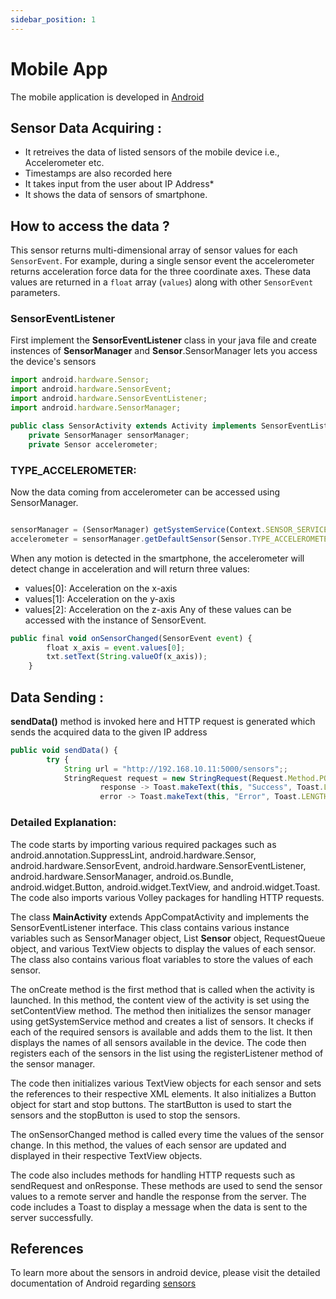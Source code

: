 ```yaml
---
sidebar_position: 1
---
```


# Mobile App 
The mobile application is developed in [Android](https://developer.android.com/)

## Sensor Data Acquiring :
- It retreives the data of listed sensors of the mobile device i.e., Accelerometer etc.
- Timestamps are also recorded here
- It takes input from the user about IP Address*
- It shows the data of sensors of smartphone. 
## How to access the data ?

This sensor returns multi-dimensional array of sensor values for each `SensorEvent`. For example, during a single sensor event the accelerometer returns acceleration force data for the three coordinate axes. These data values are returned in a `float` array (`values`) along with other `SensorEvent` parameters.


### SensorEventListener
First implement the **SensorEventListener** class in your java file and create instences of **SensorManager** and **Sensor**.SensorManager lets you access the device's sensors


```jsx title="SensorActivity.java" {6,7,8}showLineNumbers
import android.hardware.Sensor;
import android.hardware.SensorEvent;
import android.hardware.SensorEventListener;
import android.hardware.SensorManager;

public class SensorActivity extends Activity implements SensorEventListener {
    private SensorManager sensorManager;
    private Sensor accelerometer;

```
### TYPE_ACCELEROMETER:
Now the data coming from accelerometer can be accessed using SensorManager.
```jsx title="SensorActivity.java"

sensorManager = (SensorManager) getSystemService(Context.SENSOR_SERVICE);
accelerometer = sensorManager.getDefaultSensor(Sensor.TYPE_ACCELEROMETER);

```

When any motion is detected in the smartphone, the accelerometer will detect change in acceleration and will return three values:
- values[0]: Acceleration on the x-axis
- values[1]: Acceleration on the y-axis
- values[2]: Acceleration on the z-axis
Any of these values can be accessed with the instance of SensorEvent.

```jsx title="SensorActivity.java"
public final void onSensorChanged(SensorEvent event) {
        float x_axis = event.values[0];
        txt.setText(String.valueOf(x_axis));
    }

```
## Data Sending :
**sendData()** method is invoked here and HTTP request is generated which sends the acquired data to the given IP address

``` jsx title="SensorActivity.java" showLineNumbers
public void sendData() {
        try {
            String url = "http://192.168.10.11:5000/sensors";;
            StringRequest request = new StringRequest(Request.Method.POST,url,
                    response -> Toast.makeText(this, "Success", Toast.LENGTH_SHORT).show(),
                    error -> Toast.makeText(this, "Error", Toast.LENGTH_SHORT).show())
```
 ### Detailed Explanation:
  
The code starts by importing various required packages such as android.annotation.SuppressLint, android.hardware.Sensor, android.hardware.SensorEvent, android.hardware.SensorEventListener, android.hardware.SensorManager, android.os.Bundle, android.widget.Button, android.widget.TextView, and android.widget.Toast. The code also imports various Volley packages for handling HTTP requests.

The class **MainActivity** extends AppCompatActivity and implements the SensorEventListener interface. This class contains various instance variables such as SensorManager object, List **Sensor** object, RequestQueue object, and various TextView objects to display the values of each sensor. The class also contains various float variables to store the values of each sensor.

The onCreate method is the first method that is called when the activity is launched. In this method, the content view of the activity is set using the setContentView method. The method then initializes the sensor manager using getSystemService method and creates a list of sensors. It checks if each of the required sensors is available and adds them to the list. It then displays the names of all sensors available in the device. The code then registers each of the sensors in the list using the registerListener method of the sensor manager.

The code then initializes various TextView objects for each sensor and sets the references to their respective XML elements. It also initializes a Button object for start and stop buttons. The startButton is used to start the sensors and the stopButton is used to stop the sensors.

The onSensorChanged method is called every time the values of the sensor change. In this method, the values of each sensor are updated and displayed in their respective TextView objects.

The code also includes methods for handling HTTP requests such as sendRequest and onResponse. These methods are used to send the sensor values to a remote server and handle the response from the server. The code includes a Toast to display a message when the data is sent to the server successfully.

## References
To learn more about the sensors in android device, please visit the detailed documentation of Android regarding [sensors](https://developer.android.com/reference/android/hardware/Sensor)